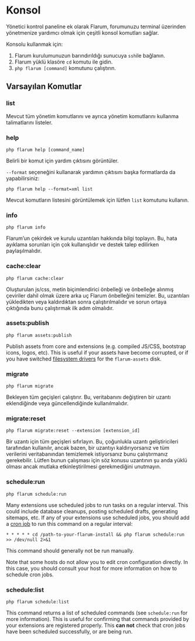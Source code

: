 # Konsol

Yönetici kontrol paneline ek olarak Flarum, forumunuzu terminal üzerinden yönetmenize yardımcı olmak için çeşitli konsol komutları sağlar.

Konsolu kullanmak için:

1. Flarum kurulumunuzun barındırıldığı sunucuya `ssh`ile bağlanın.
2. Flarum yüklü klasöre `cd` komutu ile gidin.
3. `php flarum [command]` komutunu çalıştırın.

## Varsayılan Komutlar

### list

Mevcut tüm yönetim komutlarını ve ayrıca yönetim komutlarını kullanma talimatlarını listeler.

### help

`php flarum help [command_name]`

Belirli bir komut için yardım çıktısını görüntüler.

`--format` seçeneğini kullanarak yardımın çıktısını başka formatlarda da yapabilirsiniz:

`php flarum help --format=xml list`

Mevcut komutların listesini görüntülemek için lütfen `list` komutunu kullanın.

### info

`php flarum info`

Flarum’un çekirdek ve kurulu uzantıları hakkında bilgi toplayın. Bu, hata ayıklama sorunları için çok kullanışlıdır ve destek talep edilirken paylaşılmalıdır.

### cache:clear

`php flarum cache:clear`

Oluşturulan js/css, metin biçimlendirici önbelleği ve önbelleğe alınmış çeviriler dahil olmak üzere arka uç Flarum önbelleğini temizler. Bu, uzantıları yükledikten veya kaldırdıktan sonra çalıştırılmalıdır ve sorun ortaya çıktığında bunu çalıştırmak ilk adım olmalıdır.

### assets:publish

`php flarum assets:publish`

Publish assets from core and extensions (e.g. compiled JS/CSS, bootstrap icons, logos, etc). This is useful if your assets have become corrupted, or if you have switched [filesystem drivers](extend/filesystem.md) for the `flarum-assets` disk.

### migrate

`php flarum migrate`

Bekleyen tüm geçişleri çalıştırır. Bu, veritabanını değiştiren bir uzantı eklendiğinde veya güncellendiğinde kullanılmalıdır.

### migrate:reset

`php flarum migrate:reset --extension [extension_id]`

Bir uzantı için tüm geçişleri sıfırlayın. Bu, çoğunlukla uzantı geliştiricileri tarafından kullanılır, ancak bazen, bir uzantıyı kaldırıyorsanız ve tüm verilerini veritabanından temizlemek istiyorsanız bunu çalıştırmanız gerekebilir. Lütfen bunun çalışması için söz konusu uzantının şu anda yüklü olması ancak mutlaka etkinleştirilmesi gerekmediğini unutmayın.

### schedule:run

`php flarum schedule:run`

Many extensions use scheduled jobs to run tasks on a regular interval. This could include database cleanups, posting scheduled drafts, generating sitemaps, etc. If any of your extensions use scheduled jobs, you should add a [cron job](https://ostechnix.com/a-beginners-guide-to-cron-jobs/) to run this command on a regular interval:

```
* * * * * cd /path-to-your-flarum-install && php flarum schedule:run >> /dev/null 2>&1
```

This command should generally not be run manually.

Note that some hosts do not allow you to edit cron configuration directly. In this case, you should consult your host for more information on how to schedule cron jobs.

### schedule:list

`php flarum schedule:list`

This command returns a list of scheduled commands (see `schedule:run` for more information). This is useful for confirming that commands provided by your extensions are registered properly. This **can not** check that cron jobs have been scheduled successfully, or are being run.